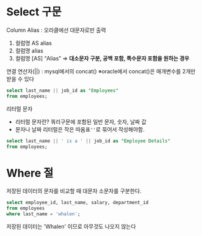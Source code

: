 # Select 구문
Column Alias : 오라클에선 대문자로만 출력
1. 컬럼명 AS alias 
2. 컬럼명 alias 
3. 컬럼명 \[AS] “Alias” => **대소문자 구분, 공백 포함, 특수문자 포함을 원하는 경우**

연결 연산자(||) : mysql에서의 concat()
※oracle에서 concat()은 매개변수를 2개만 받을 수 있다

```sql
select last_name || job_id as "Employees"
from employees;
```

리터럴 문자 
- 리터럴 문자란? 쿼리구문에 포함된 일반 문자, 숫자, 날짜 값 
- 문자나 날짜 리터럴은 작은 따옴표`''`로 묶어서 작성해야함.
```sql
select last_name || ' is a ' || job_id as "Employee Details"
from employees;
```

# Where 절
저장된 데이터의 문자를 비교할 때 대문자 소문자를 구분한다.
```sql
select employee_id, last_name, salary, department_id
from employees
where last_name = 'whalen';
```
저장된 데이터는 'Whalen' 이므로 아무것도 나오지 않는다